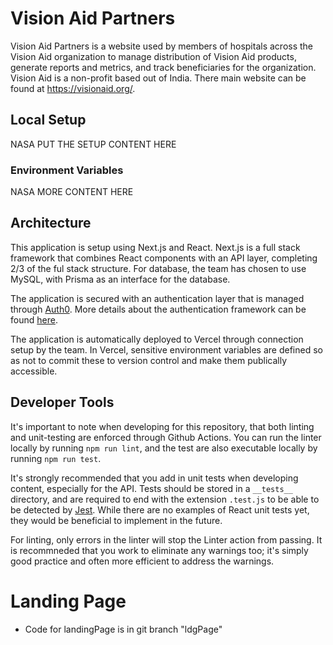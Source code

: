 # Vision Aid Partners

Vision Aid Partners is a website used by members of hospitals across the Vision Aid organization to
manage distribution of Vision Aid products, generate reports and metrics, and track beneficiaries 
for the organization. Vision Aid is a non-profit based out of India. There main website can be found
at https://visionaid.org/.

## Local Setup

NASA PUT THE SETUP CONTENT HERE

### Environment Variables

NASA MORE CONTENT HERE

## Architecture

This application is setup using Next.js and React. Next.js is a full stack framework that combines
React components with an API layer, completing 2/3 of the ful stack structure. For database, the
team has chosen to use MySQL, with Prisma as an interface for the database.

The application is secured with an authentication layer that is managed through [Auth0](https://auth0.com/).
More details about the authentication framework can be found [here](./pages/api/auth/README.md).

The application is automatically deployed to Vercel through connection setup by the team. In Vercel,
sensitive environment variables are defined so as not to commit these to version control and make
them publically accessible.

## Developer Tools

It's important to note when developing for this repository, that both linting and unit-testing are
enforced through Github Actions. You can run the linter locally by running `npm run lint`, and the
test are also executable locally by running `npm run test`.

It's strongly recommended that you add in unit tests when developing content, especially for the
API. Tests should be stored in a `__tests__` directory, and are required to end with the extension
`.test.js` to be able to be detected by [Jest](https://jestjs.io/). While there are no examples of
React unit tests yet, they would be beneficial to implement in the future.

For linting, only errors in the linter will stop the Linter action from passing. It is recommneded
that you work to eliminate any warnings too; it's simply good practice and often more efficient to
address the warnings.

# Landing Page
- Code for landingPage is in git branch "ldgPage"